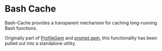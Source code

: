 # Bash Cache

Bash-Cache provides a transparent mechanism for caching long-running Bash
functions.

Originally part of [ProfileGem](http://hg.mwdiamond.com/profilegem) and
[prompt.gem](http://hg.mwdiamond.com/prompt.gem), this functionality has been
pulled out into a standalone utility.